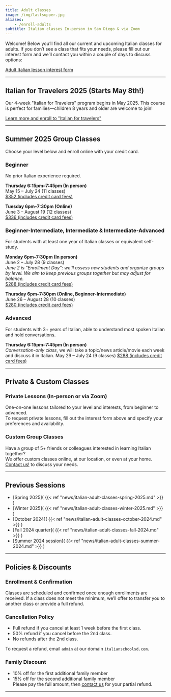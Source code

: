 ```yaml
---
title: Adult classes
image: /img/lastsupper.jpg
aliases:
    - /enroll-adults
subtitle: Italian classes In-person in San Diego & via Zoom
---
```


Welcome! Below you’ll find all our current and upcoming Italian classes for adults. If you don’t see a class that fits your needs, please fill out our interest form and we’ll contact you within a couple of days to discuss options:

<div class="tc">
<a href="https://forms.gle/LHR7Htpeb3mQzV838" class="btn raise">Adult Italian lesson interest form</a>
</div>

---

## Italian for Travelers 2025 (Starts May 8th!)

Our 4-week "Italian for Travelers" program begins in May 2025. This course is perfect for families—children 8 years and older are welcome to join!

<div class="tc">
<a href="/travelers" class="btn raise">Learn more and enroll to "Italian for travelers"</a>
</div>

---

## Summer 2025 Group Classes

Choose your level below and enroll online with your credit card.

### Beginner

No prior Italian experience required.

**Thursday 6:15pm–7:45pm (In person)**  
May 15 – July 24 (11 classes)  
[$352 (includes credit card fees)](https://link.waveapps.com/3un73j-6b2the)

**Tuesday 6pm–7:30pm (Online)**  
June 3 – August 19 (12 classes)  
[$336 (includes credit card fees)](https://link.waveapps.com/rejt7q-hshycx)

### Beginner-Intermediate, Intermediate & Intermediate-Advanced

For students with at least one year of Italian classes or equivalent self-study.

**Monday 6pm–7:30pm (In person)**  
June 2 – July 28 (9 classes)  
*June 2 is "Enrollment Day": we’ll assess new students and organize groups by level. We aim to keep previous groups together but may adjust for balance.*  
[$288 (includes credit card fees)](https://link.waveapps.com/vzkf75-5xbnxw)

**Thursday 6pm–7:30pm (Online, Beginner-Intermediate)**  
June 26 – August 28 (10 classes)  
[$280 (includes credit card fees)](https://link.waveapps.com/w4a98h-enptde)

### Advanced

For students with 3+ years of Italian, able to understand most spoken Italian and hold conversations.

**Thursday 6:15pm–7:45pm (In person)**  
*Conversation-only class*, we will take a topic/news article/movie each week and discuss it in Italian.
May 29 – July 24 (9 classes)
[$288 (includes credit card fees)](https://link.waveapps.com/4jdwxu-yxt7c4)

---

## Private & Custom Classes

### Private Lessons (In-person or via Zoom)

One-on-one lessons tailored to your level and interests, from beginner to advanced.  
To request private lessons, fill out the interest form above and specify your preferences and availability.

### Custom Group Classes

Have a group of 5+ friends or colleagues interested in learning Italian together?  
We offer custom classes online, at our location, or even at your home. [Contact us!](/contact) to discuss your needs.

---

## Previous Sessions

- [Spring 2025]( {{< ref "news/italian-adult-classes-spring-2025.md" >}} )
- [Winter 2025]( {{< ref "news/italian-adult-classes-winter-2025.md" >}} )
- [October 2024]( {{< ref "news/italian-adult-classes-october-2024.md" >}} )
- [Fall 2024 quarter]( {{< ref "news/italian-adult-classes-fall-2024.md" >}} )
- [Summer 2024 session]( {{< ref "news/italian-adult-classes-summer-2024.md" >}} )

---

## Policies & Discounts

### Enrollment & Confirmation

Classes are scheduled and confirmed once enough enrollments are received. If a class does not meet the minimum, we’ll offer to transfer you to another class or provide a full refund.

### Cancellation Policy

- Full refund if you cancel at least 1 week before the first class.
- 50% refund if you cancel before the 2nd class.
- No refunds after the 2nd class.

To request a refund, email `admin` at our domain `italianschoolsd.com`.

### Family Discount

- 10% off for the first additional family member
- 15% off for the second additional family member  
Please pay the full amount, then [contact us](https://www.italianschoolsd.com/contact/) for your partial refund.

---
